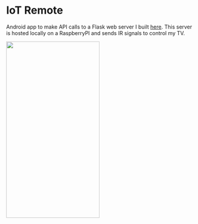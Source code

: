 # IoT Remote

Android app to make API calls to a Flask web server I built [here](https://github.com/Randall16/TvRemoteBackend). This server is hosted locally on a RaspberryPI and sends IR signals to control my TV.

<img src="https://user-images.githubusercontent.com/33976994/85819820-e1aa9980-b742-11ea-98ac-52f384e4bd3f.png" width=
"250" height="475" />

